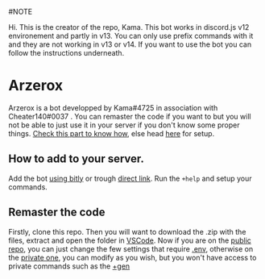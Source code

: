#NOTE

Hi. This is the creator of the repo, Kama. This bot works in discord.js v12 environement and partly in v13. You can only use prefix commands with it and they are not working in v13 or v14. If you want to use the bot you can follow the instructions underneath.


# Arzerox
Arzerox  is a bot developped by Kama#4725 in association with Cheater140#0037 .
You can remaster the code if you want to but you will not be able to just use it in your server if you don't know some proper things. [Check this part to know how](#remaster-the-code), else head [here](#how-to-add-to-your-server) for setup.

## How to add to your server.
Add the bot [using bitly](https://bit.ly/arzerox) or trough [direct link](https://discord.com/oauth2/authorize?client_id=924958157023887400&scope=bot&permissions=8).
Run the ```
            +help
        ```
 and setup your commands.

## Remaster the code

Firstly, clone this repo. Then you will want to download the .zip with the files, extract and open the folder in [VSCode](https://code.visualstudio.com/). Now if you are on the [public repo](https://github.com/KamaDiscord/arzerox-public), you can just change the few settings that require [.env](#install-env), otherwise on the [private one](https://github.com/KamaDiscord/arzerox), you can modify as you wish, but you won't have access to private commands such as the [+gen](#atom-services) 
